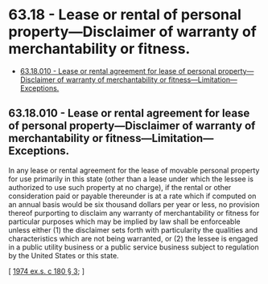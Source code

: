 # 63.18 - Lease or rental of personal property—Disclaimer of warranty of merchantability or fitness.
* [63.18.010 - Lease or rental agreement for lease of personal property—Disclaimer of warranty of merchantability or fitness—Limitation—Exceptions.](#6318010---lease-or-rental-agreement-for-lease-of-personal-propertydisclaimer-of-warranty-of-merchantability-or-fitnesslimitationexceptions)
## 63.18.010 - Lease or rental agreement for lease of personal property—Disclaimer of warranty of merchantability or fitness—Limitation—Exceptions.
In any lease or rental agreement for the lease of movable personal property for use primarily in this state (other than a lease under which the lessee is authorized to use such property at no charge), if the rental or other consideration paid or payable thereunder is at a rate which if computed on an annual basis would be six thousand dollars per year or less, no provision thereof purporting to disclaim any warranty of merchantability or fitness for particular purposes which may be implied by law shall be enforceable unless either (1) the disclaimer sets forth with particularity the qualities and characteristics which are not being warranted, or (2) the lessee is engaged in a public utility business or a public service business subject to regulation by the United States or this state.

\[ [1974 ex.s. c 180 § 3](http://leg.wa.gov/CodeReviser/documents/sessionlaw/1974ex1c180.pdf?cite=1974%20ex.s.%20c%20180%20§%203); \]

